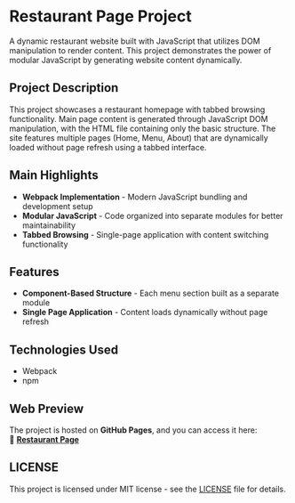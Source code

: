 # Restaurant Page Project

A dynamic restaurant website built with JavaScript that utilizes DOM manipulation to render content. This project demonstrates the power of modular JavaScript by generating website content dynamically.

## Project Description

This project showcases a restaurant homepage with tabbed browsing functionality. Main page content is generated through JavaScript DOM manipulation, with the HTML file containing only the basic structure. The site features multiple pages (Home, Menu, About) that are dynamically loaded without page refresh using a tabbed interface.

## Main Highlights

- **Webpack Implementation** - Modern JavaScript bundling and development setup
- **Modular JavaScript** - Code organized into separate modules for better maintainability
- **Tabbed Browsing** - Single-page application with content switching functionality

## Features

- **Component-Based Structure** - Each menu section built as a separate module
- **Single Page Application** - Content loads dynamically without page refresh

## Technologies Used

- Webpack
- npm

## Web Preview

The project is hosted on **GitHub Pages**, and you can access it here:  
🔗 **[Restaurant Page](https://ozenselin.github.io/restaurant-page/)**

## LICENSE

This project is licensed under MIT license - see the [LICENSE](LICENSE) file for details.